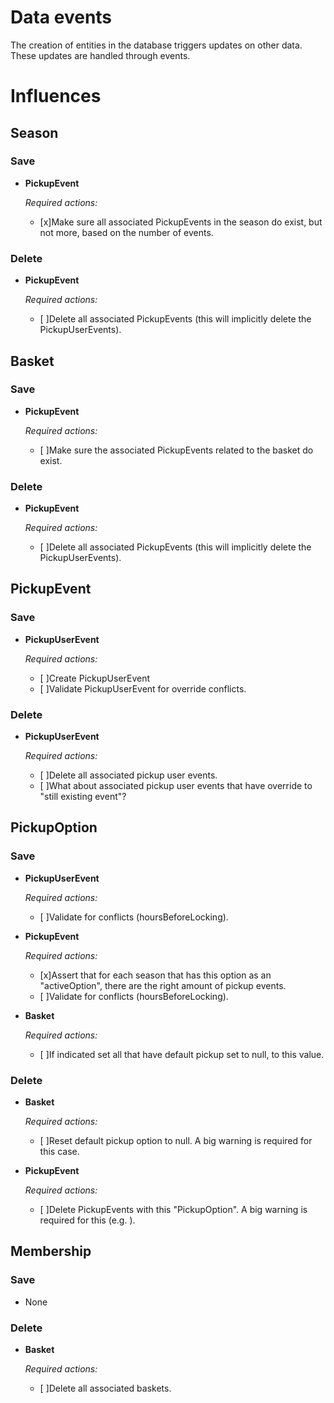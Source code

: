 # Data events

The creation of entities in the database triggers updates on other data. These updates are handled
through events.


# Influences
## Season
### Save
- **PickupEvent**

  *Required actions:*
  - [x]Make sure all associated PickupEvents in the season do exist, but not more, based on the number of events.

### Delete
- **PickupEvent**

  *Required actions:*
  - [ ]Delete all associated PickupEvents (this will implicitly delete the PickupUserEvents).

## Basket
### Save
- **PickupEvent**

  *Required actions:*  
  - [ ]Make sure the associated PickupEvents related to the basket do exist.

### Delete
- **PickupEvent**

  *Required actions:*
  - [ ]Delete all associated PickupEvents (this will implicitly delete the PickupUserEvents).

## PickupEvent
### Save
- **PickupUserEvent**

  *Required actions:*
  - [ ]Create PickupUserEvent
  - [ ]Validate PickupUserEvent for override conflicts.
### Delete
- **PickupUserEvent**

  *Required actions:*
  - [ ]Delete all associated pickup user events.
  - [ ]What about associated pickup user events that have  override to "still existing event"?

## PickupOption
### Save
- **PickupUserEvent**

  *Required actions:*
  - [ ]Validate for conflicts (hoursBeforeLocking).

- **PickupEvent**

  *Required actions:*
  - [x]Assert that for each season that has this option as an "activeOption", there are the right amount of pickup events.
  - [ ]Validate for conflicts (hoursBeforeLocking).
- **Basket**

  *Required actions:*  
  - [ ]If indicated set all that have default pickup set to null, to this value.

### Delete
- **Basket**

  *Required actions:*
  - [ ]Reset default pickup option to null. A big warning is required for this case.

- **PickupEvent**

  *Required actions:*
  - [ ]Delete PickupEvents with this "PickupOption". A big warning is required for this (e.g. ).

## Membership
### Save
- None

### Delete
- **Basket**

  *Required actions:*
  - [ ]Delete all associated baskets.
